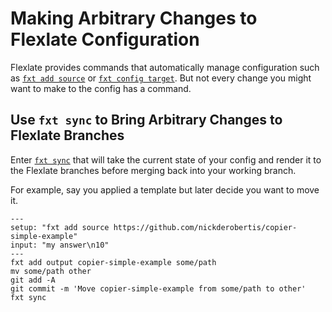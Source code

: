 # Making Arbitrary Changes to Flexlate Configuration

Flexlate provides commands that automatically manage configuration such 
as [`fxt add source`](../commands.md#fxt-add-source) or 
[`fxt config target`](../commands.md#fxt-config-target). But not 
every change you might want to make to the config has a command.

## Use `fxt sync` to Bring Arbitrary Changes to Flexlate Branches

Enter [`fxt sync`](../commands.md#fxt-sync) that will take the current 
state of your config and render it to the Flexlate branches before merging
back into your working branch. 

For example, say you applied a template but later decide you want 
to move it.

```{run-fxt-terminal}
---
setup: "fxt add source https://github.com/nickderobertis/copier-simple-example"
input: "my answer\n10"
---
fxt add output copier-simple-example some/path
mv some/path other
git add -A
git commit -m 'Move copier-simple-example from some/path to other'
fxt sync
```